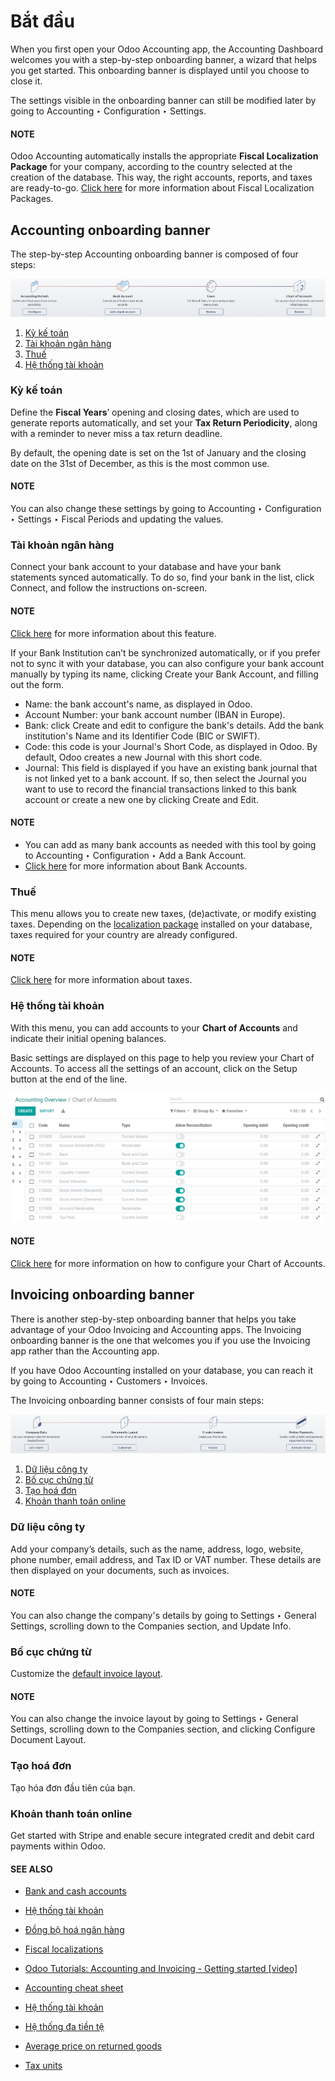 # Bắt đầu

When you first open your Odoo Accounting app, the Accounting Dashboard welcomes you with
a step-by-step onboarding banner, a wizard that helps you get started. This onboarding banner is
displayed until you choose to close it.

The settings visible in the onboarding banner can still be modified later by going to
Accounting ‣ Configuration ‣ Settings.

#### NOTE
Odoo Accounting automatically installs the appropriate **Fiscal Localization Package** for your
company, according to the country selected at the creation of the database. This way, the right
accounts, reports, and taxes are ready-to-go. [Click here](../fiscal_localizations.md#fiscal-localizations-packages)
for more information about Fiscal Localization Packages.

## Accounting onboarding banner

The step-by-step Accounting onboarding banner is composed of four steps:

![Step-by-step onboarding banner in Odoo Accounting](../../../_images/accounting-onboarding-banner.png)
1. [Kỳ kế toán](#accounting-setup-periods)
2. [Tài khoản ngân hàng](#accounting-setup-bank)
3. [Thuế](#accounting-setup-taxes)
4. [Hệ thống tài khoản](#accounting-setup-chart)

<a id="accounting-setup-periods"></a>

### Kỳ kế toán

Define the **Fiscal Years**’ opening and closing dates, which are used to generate reports
automatically, and set your **Tax Return Periodicity**, along with a reminder to never miss a tax
return deadline.

By default, the opening date is set on the 1st of January and the closing date on the 31st of
December, as this is the most common use.

#### NOTE
You can also change these settings by going to Accounting ‣ Configuration ‣
Settings ‣ Fiscal Periods and updating the values.

<a id="accounting-setup-bank"></a>

### Tài khoản ngân hàng

Connect your bank account to your database and have your bank statements synced automatically. To do
so, find your bank in the list, click Connect, and follow the instructions on-screen.

#### NOTE
[Click here](bank/bank_synchronization.md) for more information about this feature.

If your Bank Institution can’t be synchronized automatically, or if you prefer not to sync it with
your database, you can also configure your bank account manually by typing its name, clicking
Create your Bank Account, and filling out the form.

- Name: the bank account's name, as displayed in Odoo.
- Account Number: your bank account number (IBAN in Europe).
- Bank: click Create and edit to configure the bank's details. Add the
  bank institution's Name and its Identifier Code (BIC or SWIFT).
- Code: this code is your Journal's Short Code, as displayed in Odoo.
  By default, Odoo creates a new Journal with this short code.
- Journal: This field is displayed if you have an existing bank journal that is not
  linked yet to a bank account. If so, then select the Journal you want to use to record
  the financial transactions linked to this bank account or create a new one by clicking
  Create and Edit.

#### NOTE
- You can add as many bank accounts as needed with this tool by going to
  Accounting ‣ Configuration ‣ Add a Bank Account.
- [Click here](bank.md) for more information about Bank Accounts.

<a id="accounting-setup-taxes"></a>

### Thuế

This menu allows you to create new taxes, (de)activate, or modify existing taxes. Depending on the
[localization package](../fiscal_localizations.md) installed on your database, taxes required for
your country are already configured.

#### NOTE
[Click here](taxes.md) for more information about taxes.

<a id="accounting-setup-chart"></a>

### Hệ thống tài khoản

With this menu, you can add accounts to your **Chart of Accounts** and indicate their initial
opening balances.

Basic settings are displayed on this page to help you review your Chart of Accounts. To access all
the settings of an account, click on the Setup button at the end of the line.

![Setup of the Chart of Accounts and their opening balances in Odoo Accounting](../../../_images/setup_chart_of_accounts.png)

#### NOTE
[Click here](get_started/chart_of_accounts.md) for more information on how to configure your
Chart of Accounts.

## Invoicing onboarding banner

There is another step-by-step onboarding banner that helps you take advantage of your Odoo Invoicing
and Accounting apps. The Invoicing onboarding banner is the one that welcomes you if you use the
Invoicing app rather than the Accounting app.

If you have Odoo Accounting installed on your database, you can reach it by going to
Accounting ‣ Customers ‣ Invoices.

The Invoicing onboarding banner consists of four main steps:

![Step-by-step onboarding banner in Odoo Invoicing](../../../_images/invoicing-onboarding-banner.png)
1. [Dữ liệu công ty](#invoicing-setup-company)
2. [Bố cục chứng từ](#invoicing-setup-layout)
3. [Tạo hoá đơn](#invoicing-setup-invoice)
4. [Khoản thanh toán online](#invoicing-setup-payments)

<a id="invoicing-setup-company"></a>

### Dữ liệu công ty

Add your company’s details, such as the name, address, logo, website, phone number, email address,
and Tax ID or VAT number. These details are then displayed on your documents, such as invoices.

#### NOTE
You can also change the company's details by going to Settings ‣ General
Settings, scrolling down to the Companies section, and Update Info.

<a id="invoicing-setup-layout"></a>

### Bố cục chứng từ

Customize the [default invoice layout](../../studio/pdf_reports.md#studio-pdf-reports-default-layout).

#### NOTE
You can also change the invoice layout by going to Settings ‣ General
Settings, scrolling down to the Companies section, and clicking Configure
Document Layout.

<a id="invoicing-setup-invoice"></a>

### Tạo hoá đơn

Tạo hóa đơn đầu tiên của bạn.

<a id="invoicing-setup-payments"></a>

### Khoản thanh toán online

Get started with Stripe and enable secure integrated credit and debit card payments within Odoo.

#### SEE ALSO
* [Bank and cash accounts](bank.md)
* [Hệ thống tài khoản](get_started/chart_of_accounts.md)
* [Đồng bộ hoá ngân hàng](bank/bank_synchronization.md)
* [Fiscal localizations](../fiscal_localizations.md)
* [Odoo Tutorials: Accounting and Invoicing - Getting started [video]](https://www.odoo.com/slides/slide/getting-started-1692)

* [Accounting cheat sheet](get_started/cheat_sheet.md)
* [Hệ thống tài khoản](get_started/chart_of_accounts.md)
* [Hệ thống đa tiền tệ](get_started/multi_currency.md)
* [Average price on returned goods](get_started/avg_price_valuation.md)
* [Tax units](get_started/tax_units.md)

